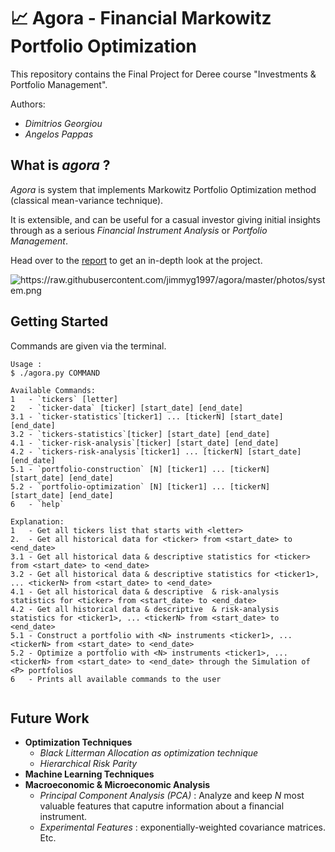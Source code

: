 # 📈 Agora - Financial Markowitz Portfolio Optimization

This repository contains the Final Project for Deree course "Investments & Portfolio Management".

Authors:

* *Dimitrios Georgiou*
* *Angelos Pappas*

## What is *agora* ?

*Agora* is system that implements Markowitz Portfolio Optimization method (classical mean-variance technique). 

It is extensible, and can be useful for a casual investor giving initial insights through as a serious *Financial Instrument Analysis* or *Portfolio Management*.

Head over to the [report](https://raw.githubusercontent.com/jimmyg1997/NTUA-Multi-Criteria-Decision-Analysis/master/report.pdf) to get an in-depth look at the project.



<img src="https://raw.githubusercontent.com/jimmyg1997/agora/master/photos/system.png" alt="https://raw.githubusercontent.com/jimmyg1997/agora/master/photos/system.png">

## Getting Started

Commands are given via the terminal.
```
Usage :
$ ./agora.py COMMAND

Available Commands:
1   - `tickers` [letter]
2   - `ticker-data` [ticker] [start_date] [end_date]
3.1 - `ticker-statistics`[ticker1] ... [tickerN] [start_date] [end_date]
3.2 - `tickers-statistics`[ticker] [start_date] [end_date]
4.1 - `ticker-risk-analysis`[ticker] [start_date] [end_date]
4.2 - `tickers-risk-analysis`[ticker1] ... [tickerN] [start_date] [end_date]
5.1 - `portfolio-construction` [N] [ticker1] ... [tickerN] [start_date] [end_date]
5.2 - `portfolio-optimization` [N] [ticker1] ... [tickerN] [start_date] [end_date]
6   - `help`

Explanation:
1   - Get all tickers list that starts with <letter>
2.  - Get all historical data for <ticker> from <start_date> to <end_date>
3.1 - Get all historical data & descriptive statistics for <ticker> from <start_date> to <end_date>
3.2 - Get all historical data & descriptive statistics for <ticker1>, ... <tickerN> from <start_date> to <end_date>
4.1 - Get all historical data & descriptive  & risk-analysis statistics for <ticker> from <start_date> to <end_date>
4.2 - Get all historical data & descriptive  & risk-analysis statistics for <ticker1>, ... <tickerN> from <start_date> to <end_date>
5.1 - Construct a portfolio with <N> instruments <ticker1>, ... <tickerN> from <start_date> to <end_date>
5.2 - Optimize a portfolio with <N> instruments <ticker1>, ... <tickerN> from <start_date> to <end_date> through the Simulation of <P> portfolios
6   - Prints all available commands to the user


```


## Future Work

* **Optimization Techniques**
  * *Black Litterman Allocation as optimization technique*
  * *Hierarchical Risk Parity*
* **Machine Learning Techniques**
* **Macroeconomic & Microeconomic Analysis**
  * *Principal Component Analysis (PCA)* : Analyze and keep *N* most valuable features that caputre information about a financial instrument.
  * *Experimental Features* : exponentially-weighted covariance matrices. Etc.
